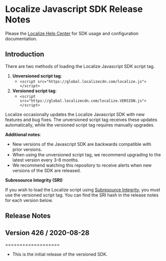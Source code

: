 # Localize Javascript SDK Release Notes

Please the [Localize Help Center](https://help.localizejs.com/docs/library-api) for SDK usage and configuration documentation.

## Introduction

There are two methods of loading the Localize Javascript SDK script tag.

1. **Unversioned script tag**: 
    - `<script src="https://global.localizecdn.com/localize.js"></script>`
2. **Versioned script tag**:
    - `<script src="https://global.localizecdn.com/localize.VERSION.js"></script>`

Localize occasionally updates the Localize Javascript SDK with new features and bug fixes. The unversioned script tag receives these updates automatically, while the versioned script tag requires manually upgrades.


**Additional notes**:
- New versions of the Javascript SDK are backwards compatible with prior versions.
- When using the unversioned script tag, we recommend upgrading to the latest version every 3-6 months.
- We recommend watching this repository to receive alerts when new versions of the SDK are released.


**Subresource Integrity (SRI)**

If you wish to load the Localize script using [Subresource Integrity](https://developer.mozilla.org/en-US/docs/Web/Security/Subresource_Integrity), you must use the versioned script tag. You can find the SRI hash in the release notes for each version below.


## Release Notes

## Version 426 / 2020-08-28
===================
 * This is the initial release of the versioned SDK.

